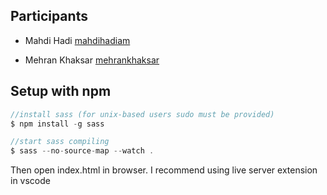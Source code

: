 ## Participants

- Mahdi Hadi [mahdihadiam](https://t.me/mahdihadiam)
+ Mehran Khaksar [mehrankhaksar](https://t.me/mehrankhaksar)

## Setup with npm
```js
//install sass (for unix-based users sudo must be provided)
$ npm install -g sass
```

```js
//start sass compiling
$ sass --no-source-map --watch .
```

Then open index.html in browser. I recommend using live server extension in vscode
